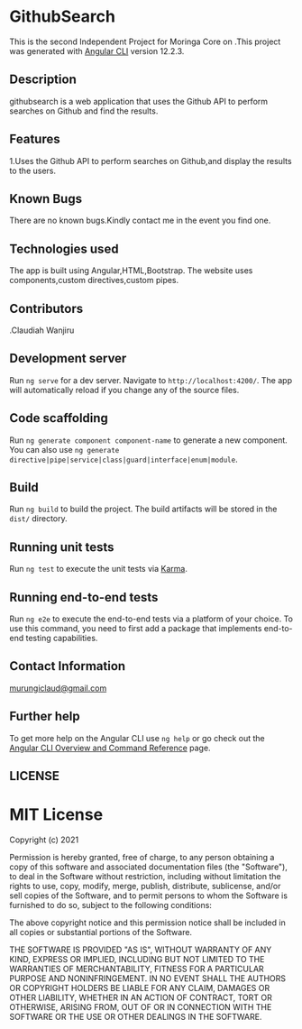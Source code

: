 # GithubSearch

This is the second Independent Project for Moringa Core on .This project was generated with [Angular CLI](https://github.com/angular/angular-cli) version 12.2.3.

## Description
githubsearch is a web application that uses the Github API to perform searches on Github and find the results.

## Features
1.Uses the Github API to perform searches on Github,and display the results to the users.
## Known Bugs
There are no known bugs.Kindly contact me in the event you find one.
## Technologies used
The app is built using Angular,HTML,Bootstrap.
The website uses components,custom directives,custom pipes.

## Contributors
.Claudiah Wanjiru

## Development server

Run `ng serve` for a dev server. Navigate to `http://localhost:4200/`. The app will automatically reload if you change any of the source files.

## Code scaffolding

Run `ng generate component component-name` to generate a new component. You can also use `ng generate directive|pipe|service|class|guard|interface|enum|module`.

## Build

Run `ng build` to build the project. The build artifacts will be stored in the `dist/` directory.

## Running unit tests

Run `ng test` to execute the unit tests via [Karma](https://karma-runner.github.io).

## Running end-to-end tests

Run `ng e2e` to execute the end-to-end tests via a platform of your choice. To use this command, you need to first add a package that implements end-to-end testing capabilities.

## Contact Information
murungiclaud@gmail.com


## Further help

To get more help on the Angular CLI use `ng help` or go check out the [Angular CLI Overview and Command Reference](https://angular.io/cli) page.

## LICENSE 
# MIT License
Copyright (c) 2021 <ClaudiahW>

Permission is hereby granted, free of charge, to any person obtaining a copy
of this software and associated documentation files (the "Software"), to deal
in the Software without restriction, including without limitation the rights
to use, copy, modify, merge, publish, distribute, sublicense, and/or sell
copies of the Software, and to permit persons to whom the Software is
furnished to do so, subject to the following conditions:

The above copyright notice and this permission notice shall be included in all
copies or substantial portions of the Software.

THE SOFTWARE IS PROVIDED "AS IS", WITHOUT WARRANTY OF ANY KIND, EXPRESS OR
IMPLIED, INCLUDING BUT NOT LIMITED TO THE WARRANTIES OF MERCHANTABILITY,
FITNESS FOR A PARTICULAR PURPOSE AND NONINFRINGEMENT. IN NO EVENT SHALL THE
AUTHORS OR COPYRIGHT HOLDERS BE LIABLE FOR ANY CLAIM, DAMAGES OR OTHER
LIABILITY, WHETHER IN AN ACTION OF CONTRACT, TORT OR OTHERWISE, ARISING FROM,
OUT OF OR IN CONNECTION WITH THE SOFTWARE OR THE USE OR OTHER DEALINGS IN THE
SOFTWARE.
